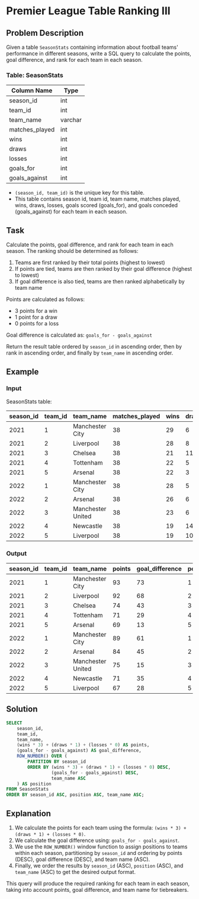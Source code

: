 # Premier League Table Ranking III

## Problem Description

Given a table `SeasonStats` containing information about football teams' performance in different seasons, write a SQL query to calculate the points, goal difference, and rank for each team in each season.

### Table: SeasonStats

| Column Name    | Type    |
|----------------|---------|
| season_id      | int     |
| team_id        | int     |
| team_name      | varchar |
| matches_played | int     |
| wins           | int     |
| draws          | int     |
| losses         | int     |
| goals_for      | int     |
| goals_against  | int     |

- `(season_id, team_id)` is the unique key for this table.
- This table contains season id, team id, team name, matches played, wins, draws, losses, goals scored (goals_for), and goals conceded (goals_against) for each team in each season.

## Task

Calculate the points, goal difference, and rank for each team in each season. The ranking should be determined as follows:

1. Teams are first ranked by their total points (highest to lowest)
2. If points are tied, teams are then ranked by their goal difference (highest to lowest)
3. If goal difference is also tied, teams are then ranked alphabetically by team name

Points are calculated as follows:
- 3 points for a win
- 1 point for a draw
- 0 points for a loss

Goal difference is calculated as: `goals_for - goals_against`

Return the result table ordered by `season_id` in ascending order, then by rank in ascending order, and finally by `team_name` in ascending order.

## Example

### Input

SeasonStats table:

| season_id | team_id | team_name         | matches_played | wins | draws | losses | goals_for | goals_against |
|-----------|---------|-------------------|----------------|------|-------|--------|-----------|---------------|
| 2021      | 1       | Manchester City   | 38             | 29   | 6     | 3      | 99        | 26            |
| 2021      | 2       | Liverpool         | 38             | 28   | 8     | 2      | 94        | 26            |
| 2021      | 3       | Chelsea           | 38             | 21   | 11    | 6      | 76        | 33            |
| 2021      | 4       | Tottenham         | 38             | 22   | 5     | 11     | 69        | 40            |
| 2021      | 5       | Arsenal           | 38             | 22   | 3     | 13     | 61        | 48            |
| 2022      | 1       | Manchester City   | 38             | 28   | 5     | 5      | 94        | 33            |
| 2022      | 2       | Arsenal           | 38             | 26   | 6     | 6      | 88        | 43            |
| 2022      | 3       | Manchester United | 38             | 23   | 6     | 9      | 58        | 43            |
| 2022      | 4       | Newcastle         | 38             | 19   | 14    | 5      | 68        | 33            |
| 2022      | 5       | Liverpool         | 38             | 19   | 10    | 9      | 75        | 47            |

### Output

| season_id | team_id | team_name         | points | goal_difference | position |
|-----------|---------|-------------------|--------|-----------------|----------|
| 2021      | 1       | Manchester City   | 93     | 73              | 1        |
| 2021      | 2       | Liverpool         | 92     | 68              | 2        |
| 2021      | 3       | Chelsea           | 74     | 43              | 3        |
| 2021      | 4       | Tottenham         | 71     | 29              | 4        |
| 2021      | 5       | Arsenal           | 69     | 13              | 5        |
| 2022      | 1       | Manchester City   | 89     | 61              | 1        |
| 2022      | 2       | Arsenal           | 84     | 45              | 2        |
| 2022      | 3       | Manchester United | 75     | 15              | 3        |
| 2022      | 4       | Newcastle         | 71     | 35              | 4        |
| 2022      | 5       | Liverpool         | 67     | 28              | 5        |

## Solution

```sql
SELECT
    season_id,
    team_id,
    team_name,
    (wins * 3) + (draws * 1) + (losses * 0) AS points,
    (goals_for - goals_against) AS goal_difference,
    ROW_NUMBER() OVER (
        PARTITION BY season_id
        ORDER BY (wins * 3) + (draws * 1) + (losses * 0) DESC,
                 (goals_for - goals_against) DESC,
                 team_name ASC
    ) AS position
FROM SeasonStats
ORDER BY season_id ASC, position ASC, team_name ASC;
```

## Explanation

1. We calculate the points for each team using the formula: `(wins * 3) + (draws * 1) + (losses * 0)`.
2. We calculate the goal difference using: `goals_for - goals_against`.
3. We use the `ROW_NUMBER()` window function to assign positions to teams within each season, partitioning by `season_id` and ordering by points (DESC), goal difference (DESC), and team name (ASC).
4. Finally, we order the results by `season_id` (ASC), `position` (ASC), and `team_name` (ASC) to get the desired output format.

This query will produce the required ranking for each team in each season, taking into account points, goal difference, and team name for tiebreakers.
